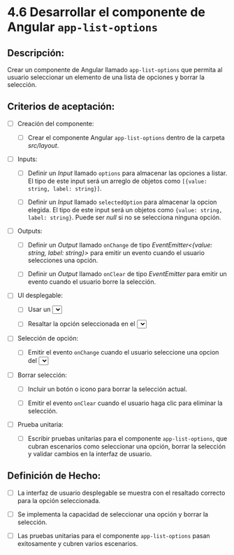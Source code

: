 # 4.6 Desarrollar el componente de Angular `app-list-options`

## Descripción:

Crear un componente de Angular llamado `app-list-options` que permita al usuario seleccionar un elemento de una lista de opciones y borrar la selección.

## Criterios de aceptación:

- [ ] Creación del componente:

     - [ ] Crear el componente Angular `app-list-options` dentro de la carpeta _src/layout_.

- [ ] Inputs:

     - [ ] Definir un _Input_ llamado `options` para almacenar las opciones a listar. El tipo de este input será un arreglo de objetos como `[{value: string, label: string}]`.

     - [ ] Definir un _Input_ llamado `selectedOption` para almacenar la opcion elegida. El tipo de este input será un objetos como `{value: string, label: string}`. Puede ser _null_ si no se selecciona ninguna opción.

- [ ] Outputs:

     - [ ] Definir un _Output_ llamado `onChange` de tipo _EventEmitter<{value: string, label: string}>_ para emitir un evento cuando el usuario selecciones una opción.
     
     - [ ] Definir un _Output_ llamado `onClear` de tipo _EventEmitter_ para emitir un evento cuando el usuario borre la selección.

- [ ] UI desplegable:

     - [ ] Usar un [_<select>_](https://developer.mozilla.org/en-US/docs/Web/HTML/Element/select) para listar opciones proporcionadas.

     - [ ] Resaltar la opción seleccionada en el _<select>_.

- [ ] Selección de opción:

     - [ ] Emitir el evento `onChange` cuando el usuario seleccione una opcion del _<select>_.

- [ ] Borrar selección:

     - [ ] Incluir un botón o icono para borrar la selección actual.

     - [ ] Emitir el evento `onClear` cuando el usuario haga clic para eliminar la selección.

- [ ] Prueba unitaria:

     - [ ] Escribir pruebas unitarias para el componente `app-list-options`, que cubran escenarios como seleccionar una opción, borrar la selección y validar cambios en la interfaz de usuario.

## Definición de Hecho:

- [ ] La interfaz de usuario desplegable se muestra con el resaltado correcto para la opción seleccionada.

- [ ] Se implementa la capacidad de seleccionar una opción y borrar la selección.

- [ ] Las pruebas unitarias para el componente `app-list-options` pasan exitosamente y cubren varios escenarios.
